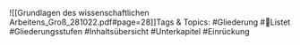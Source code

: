 
![[Grundlagen des wissenschaftlichen Arbeitens_Groß_281022.pdf#page=28]]Tags & Topics:
   #Gliederung
   #Listet
   #Gliederungsstufen
   #Inhaltsübersicht
   #Unterkapitel
   #Einrückung